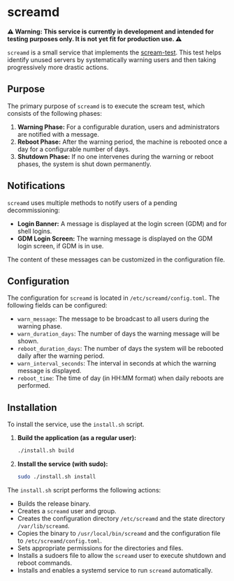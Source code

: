 # screamd

**⚠️ Warning: This service is currently in development and intended for testing purposes only. It is not yet fit for production use. ⚠️**

`screamd` is a small service that implements the [scream-test](https://www.microsoft.com/insidetrack/blog/microsoft-uses-a-scream-test-to-silence-its-unused-servers/). This test helps identify unused servers by systematically warning users and then taking progressively more drastic actions.

## Purpose

The primary purpose of `screamd` is to execute the scream test, which consists of the following phases:

1.  **Warning Phase:** For a configurable duration, users and administrators are notified with a message.
2.  **Reboot Phase:** After the warning period, the machine is rebooted once a day for a configurable number of days.
3.  **Shutdown Phase:** If no one intervenes during the warning or reboot phases, the system is shut down permanently.

## Notifications

`screamd` uses multiple methods to notify users of a pending decommissioning:

*   **Login Banner:** A message is displayed at the login screen (GDM) and for shell logins.
*   **GDM Login Screen:** The warning message is displayed on the GDM login screen, if GDM is in use.

The content of these messages can be customized in the configuration file.

## Configuration

The configuration for `screamd` is located in `/etc/screamd/config.toml`. The following fields can be configured:

*   `warn_message`: The message to be broadcast to all users during the warning phase.
*   `warn_duration_days`: The number of days the warning message will be shown.
*   `reboot_duration_days`: The number of days the system will be rebooted daily after the warning period.
*   `warn_interval_seconds`: The interval in seconds at which the warning message is displayed.
*   `reboot_time`: The time of day (in HH:MM format) when daily reboots are performed.

## Installation

To install the service, use the `install.sh` script.

1.  **Build the application (as a regular user):**
    ```bash
    ./install.sh build
    ```

2.  **Install the service (with sudo):**
    ```bash
    sudo ./install.sh install
    ```

The `install.sh` script performs the following actions:

*   Builds the release binary.
*   Creates a `screamd` user and group.
*   Creates the configuration directory `/etc/screamd` and the state directory `/var/lib/screamd`.
*   Copies the binary to `/usr/local/bin/screamd` and the configuration file to `/etc/screamd/config.toml`.
*   Sets appropriate permissions for the directories and files.
*   Installs a sudoers file to allow the `screamd` user to execute shutdown and reboot commands.
*   Installs and enables a systemd service to run `screamd` automatically.
